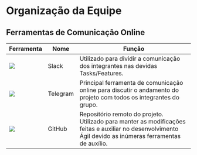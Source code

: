 # Organização da Equipe

## Ferramentas de Comunicação Online

| Ferramenta | Nome | Função |
| --------- | ---- | ----- |
| ![](https://github.com/fga-eps-mds/2019.1-PretEvent/blob/docs/docs/images/Slack_Icon.png?raw=true) | Slack | Utilizado para dividir a comunicação dos integrantes nas devidas Tasks/Features.  |
| ![](https://github.com/fga-eps-mds/2019.1-PretEvent/blob/docs/docs/images/telegram.png?raw=true) | Telegram | Principal ferramenta de comunicação online para discutir o andamento do projeto com todos os integrantes do grupo.  |
| ![](https://github.com/fga-eps-mds/2019.1-PretEvent/blob/docs/docs/images/github-mark.png?raw=true) | GitHub | Repositório remoto do projeto. Utilizado para manter as modificações feitas e auxiliar no desenvolvimento Ágil devido as inúmeras ferramentas de auxílio.  |